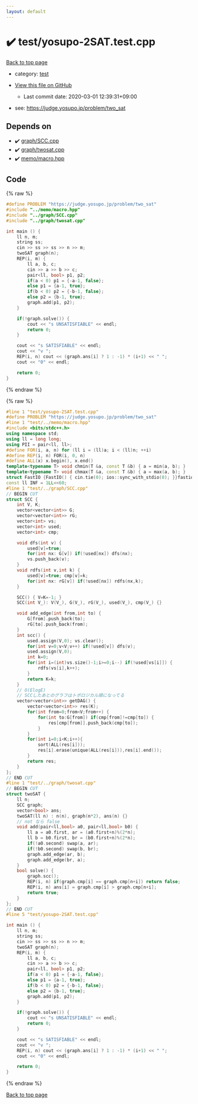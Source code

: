 ```yaml
---
layout: default
---
```


<!-- mathjax config similar to math.stackexchange -->
<script type="text/javascript" async
  src="https://cdnjs.cloudflare.com/ajax/libs/mathjax/2.7.5/MathJax.js?config=TeX-MML-AM_CHTML">
</script>
<script type="text/x-mathjax-config">
  MathJax.Hub.Config({
    TeX: { equationNumbers: { autoNumber: "AMS" }},
    tex2jax: {
      inlineMath: [ ['$','$'] ],
      processEscapes: true
    },
    "HTML-CSS": { matchFontHeight: false },
    displayAlign: "left",
    displayIndent: "2em"
  });
</script>

<script type="text/javascript" src="https://cdnjs.cloudflare.com/ajax/libs/jquery/3.4.1/jquery.min.js"></script>
<script src="https://cdn.jsdelivr.net/npm/jquery-balloon-js@1.1.2/jquery.balloon.min.js" integrity="sha256-ZEYs9VrgAeNuPvs15E39OsyOJaIkXEEt10fzxJ20+2I=" crossorigin="anonymous"></script>
<script type="text/javascript" src="../../assets/js/copy-button.js"></script>
<link rel="stylesheet" href="../../assets/css/copy-button.css" />


# :heavy_check_mark: test/yosupo-2SAT.test.cpp

<a href="../../index.html">Back to top page</a>

* category: <a href="../../index.html#098f6bcd4621d373cade4e832627b4f6">test</a>
* <a href="{{ site.github.repository_url }}/blob/master/test/yosupo-2SAT.test.cpp">View this file on GitHub</a>
    - Last commit date: 2020-03-01 12:39:31+09:00


* see: <a href="https://judge.yosupo.jp/problem/two_sat">https://judge.yosupo.jp/problem/two_sat</a>


## Depends on

* :heavy_check_mark: <a href="../../library/graph/SCC.cpp.html">graph/SCC.cpp</a>
* :heavy_check_mark: <a href="../../library/graph/twosat.cpp.html">graph/twosat.cpp</a>
* :heavy_check_mark: <a href="../../library/memo/macro.hpp.html">memo/macro.hpp</a>


## Code

<a id="unbundled"></a>
{% raw %}
```cpp
#define PROBLEM "https://judge.yosupo.jp/problem/two_sat"
#include "../memo/macro.hpp"
#include "../graph/SCC.cpp"
#include "../graph/twosat.cpp"

int main () {
    ll n, m;
    string ss;
    cin >> ss >> ss >> n >> m;
    twoSAT graph(n);
    REP(i, m) {
        ll a, b, c;
        cin >> a >> b >> c;
        pair<ll, bool> p1, p2;
        if(a < 0) p1 = {-a-1, false};
        else p1 = {a-1, true};
        if(b < 0) p2 = {-b-1, false};
        else p2 = {b-1, true};
        graph.add(p1, p2);
    }

    if(!graph.solve()) {
        cout << "s UNSATISFIABLE" << endl;
        return 0;
    }

    cout << "s SATISFIABLE" << endl;
    cout << "v ";
    REP(i, n) cout << (graph.ans[i] ? 1 : -1) * (i+1) << " ";
    cout << "0" << endl;

    return 0;
}
```
{% endraw %}

<a id="bundled"></a>
{% raw %}
```cpp
#line 1 "test/yosupo-2SAT.test.cpp"
#define PROBLEM "https://judge.yosupo.jp/problem/two_sat"
#line 1 "test/../memo/macro.hpp"
#include <bits/stdc++.h>
using namespace std;
using ll = long long;
using PII = pair<ll, ll>;
#define FOR(i, a, n) for (ll i = (ll)a; i < (ll)n; ++i)
#define REP(i, n) FOR(i, 0, n)
#define ALL(x) x.begin(), x.end()
template<typename T> void chmin(T &a, const T &b) { a = min(a, b); }
template<typename T> void chmax(T &a, const T &b) { a = max(a, b); }
struct FastIO {FastIO() { cin.tie(0); ios::sync_with_stdio(0); }}fastiofastio;
const ll INF = 1LL<<60;
#line 1 "test/../graph/SCC.cpp"
// BEGIN CUT
struct SCC {
    int V, K;
    vector<vector<int>> G;
    vector<vector<int>> rG;
    vector<int> vs;
    vector<int> used;
    vector<int> cmp;

    void dfs(int v) {
        used[v]=true;
        for(int nx: G[v]) if(!used[nx]) dfs(nx);
        vs.push_back(v);
    }
    void rdfs(int v,int k) {
        used[v]=true; cmp[v]=k;
        for(int nx: rG[v]) if(!used[nx]) rdfs(nx,k);
    }

    SCC() { V=K=-1; }
    SCC(int V_): V(V_), G(V_), rG(V_), used(V_), cmp(V_) {}

    void add_edge(int from,int to) {
        G[from].push_back(to);
        rG[to].push_back(from);
    }
    int scc() {
        used.assign(V,0); vs.clear();
        for(int v=0;v<V;v++) if(!used[v]) dfs(v);
        used.assign(V,0);
        int k=0;
        for(int i=(int)vs.size()-1;i>=0;i--) if(!used[vs[i]]) {
            rdfs(vs[i],k++);
        }
        return K=k;
    }
    // O(ElogE)
    // SCCしたあとのグラフはトポロジカル順になってる
    vector<vector<int>> getDAG() {
        vector<vector<int>> res(K);
        for(int from=0;from<V;from++) {
            for(int to:G[from]) if(cmp[from]!=cmp[to]) {
                res[cmp[from]].push_back(cmp[to]);
            }
        }
        for(int i=0;i<K;i++){
            sort(ALL(res[i]));
            res[i].erase(unique(ALL(res[i])),res[i].end());
        }
        return res;
    }
};
// END CUT
#line 1 "test/../graph/twosat.cpp"
// BEGIN CUT
struct twoSAT {
    ll n;
    SCC graph;
    vector<bool> ans;
    twoSAT(ll n) : n(n), graph(n*2), ans(n) {}
    // not なら false
    void add(pair<ll,bool> a0, pair<ll,bool> b0) {
        ll a = a0.first, ar = (a0.first+n)%(2*n);
        ll b = b0.first, br = (b0.first+n)%(2*n);
        if(!a0.second) swap(a, ar);
        if(!b0.second) swap(b, br);
        graph.add_edge(ar, b);
        graph.add_edge(br, a);
    }
    bool solve() {
        graph.scc();
        REP(i, n) if(graph.cmp[i] == graph.cmp[n+i]) return false;
        REP(i, n) ans[i] = graph.cmp[i] > graph.cmp[n+i];
        return true;
    }
};
// END CUT
#line 5 "test/yosupo-2SAT.test.cpp"

int main () {
    ll n, m;
    string ss;
    cin >> ss >> ss >> n >> m;
    twoSAT graph(n);
    REP(i, m) {
        ll a, b, c;
        cin >> a >> b >> c;
        pair<ll, bool> p1, p2;
        if(a < 0) p1 = {-a-1, false};
        else p1 = {a-1, true};
        if(b < 0) p2 = {-b-1, false};
        else p2 = {b-1, true};
        graph.add(p1, p2);
    }

    if(!graph.solve()) {
        cout << "s UNSATISFIABLE" << endl;
        return 0;
    }

    cout << "s SATISFIABLE" << endl;
    cout << "v ";
    REP(i, n) cout << (graph.ans[i] ? 1 : -1) * (i+1) << " ";
    cout << "0" << endl;

    return 0;
}

```
{% endraw %}

<a href="../../index.html">Back to top page</a>

